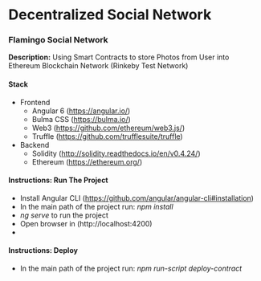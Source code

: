 # Decentralized Social Network

### Flamingo Social Network

**Description:** Using Smart Contracts to store Photos from User into Ethereum Blockchain Network (Rinkeby Test Network)

#### Stack
- Frontend
    - Angular 6 (https://angular.io/)
    - Bulma CSS (https://bulma.io/)
    - Web3 (https://github.com/ethereum/web3.js/)
    - Truffle (https://github.com/trufflesuite/truffle)
- Backend
    - Solidity (http://solidity.readthedocs.io/en/v0.4.24/)
    - Ethereum (https://ethereum.org/)
#### Instructions: Run The Project
- Install Angular CLI (https://github.com/angular/angular-cli#installation)
- In the main path of the project run: *npm install*
- *ng serve* to run the project
- Open browser in (http://localhost:4200)
- 
#### Instructions: Deploy
- In the main path of the project run: *npm run-script deploy-contract*